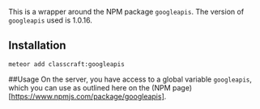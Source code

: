 This is a wrapper around the NPM package `googleapis`. The version of `googleapis` used is 1.0.16. 

## Installation
`meteor add classcraft:googleapis`

##Usage
On the server, you have access to a global variable `googleapis`, which you can use as outlined here on the (NPM page)[https://www.npmjs.com/package/googleapis]. 